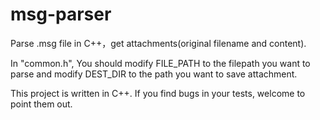 # msg-parser
Parse .msg file in C++，get attachments(original filename and content).

In "common.h", 
You should modify FILE_PATH to the filepath you want to parse and modify DEST_DIR to the path you want to save attachment.

This project is written in C++. If you find bugs in your tests, welcome to point them out.
